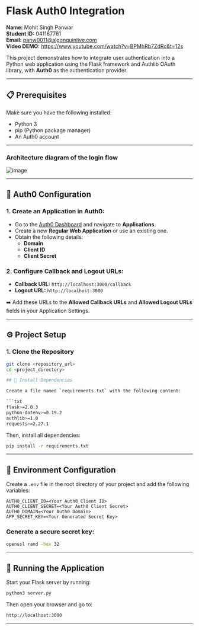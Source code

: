 # Flask Auth0 Integration

**Name:** Mohit Singh Panwar  
**Student ID:** 041167761  
**Email:** panw0011@algonquinlive.com  
**Video DEMO:** https://www.youtube.com/watch?v=BPMhRb7ZdRc&t=12s

This project demonstrates how to integrate user authentication into a Python web application using the Flask framework and Authlib OAuth library, with **Auth0** as the authentication provider.

---

## 📋 Prerequisites

Make sure you have the following installed:

- Python 3
- pip (Python package manager)
- An Auth0 account

---

### Architecture diagram of the login flow

![image](https://github.com/user-attachments/assets/ab220b4b-8ff5-4c46-b1c3-6b61c62cce23)

---

## 🔐 Auth0 Configuration

### 1. Create an Application in Auth0:

- Go to the [Auth0 Dashboard](https://manage.auth0.com/) and navigate to **Applications**.
- Create a new **Regular Web Application** or use an existing one.
- Obtain the following details:
  - **Domain**
  - **Client ID**
  - **Client Secret**

### 2. Configure Callback and Logout URLs:

- **Callback URL:** `http://localhost:3000/callback`
- **Logout URL:** `http://localhost:3000`

➡️ Add these URLs to the **Allowed Callback URLs** and **Allowed Logout URLs** fields in your Application Settings.

---

## ⚙️ Project Setup

### 1. Clone the Repository

```bash
git clone <repository_url>
cd <project_directory>

## 📄 Install Dependencies

Create a file named `requirements.txt` with the following content:

```txt
flask>=2.0.3
python-dotenv>=0.19.2
authlib>=1.0
requests>=2.27.1
```

Then, install all dependencies:

```bash
pip install -r requirements.txt
```

---

## 🔐 Environment Configuration

Create a `.env` file in the root directory of your project and add the following variables:

```env
AUTH0_CLIENT_ID=<Your Auth0 Client ID>
AUTH0_CLIENT_SECRET=<Your Auth0 Client Secret>
AUTH0_DOMAIN=<Your Auth0 Domain>
APP_SECRET_KEY=<Your Generated Secret Key>
```

### Generate a secure secret key:
```bash
openssl rand -hex 32
```

---

## 🚀 Running the Application

Start your Flask server by running:

```bash
python3 server.py
```

Then open your browser and go to:

```
http://localhost:3000
```

---

